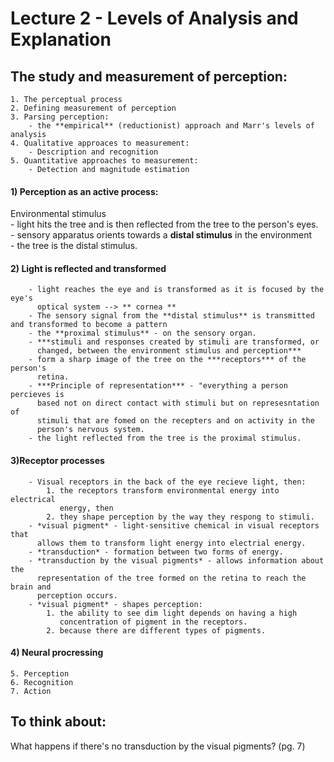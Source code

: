 Lecture 2 - Levels of Analysis and Explanation
================================================
The study and measurement of perception:    
-----------------------------------------
	1. The perceptual process  
	2. Defining measurement of perception  
	3. Parsing perception:
		- the **empirical** (reductionist) approach and Marr's levels of analysis  
	4. Qualitative approaces to measurement:  
		- Description and recognition  
	5. Quantitative approaches to measurement:  
		- Detection and magnitude estimation  
	
#### 1) Perception as an active process:  
Environmental stimulus  
		- light hits the tree and is then reflected from the tree to the
		  person's eyes.  
		- sensory apparatus orients towards a **distal stimulus** in the environment  
		- the tree is the distal stimulus.  
		  
#### 2) Light is reflected and transformed  
		- light reaches the eye and is transformed as it is focused by the eye's
		  optical system --> ** cornea **  
		- The sensory signal from the **distal stimulus** is transmitted and transformed to become a pattern 
		- the **proximal stimulus** - on the sensory organ.  
		- ***stimuli and responses created by stimuli are transformed, or
		  changed, between the environment stimulus and perception***  
		- form a sharp image of the tree on the ***receptors*** of the person's
		  retina.    
		- ***Principle of representation*** - "everything a person percieves is
		  based not on direct contact with stimuli but on represesntation of
		  stimuli that are fomed on the recepters and on activity in the
		  person's nervous system.  
		- the light reflected from the tree is the proximal stimulus.  

#### 3)Receptor processes  
		- Visual receptors in the back of the eye recieve light, then:  
			1. the receptors transform environmental energy into electrical
			   energy, then  
			2. they shape perception by the way they respong to stimuli. 
		- *visual pigment* - light-sensitive chemical in visual receptors that
		  allows them to transform light energy into electrial energy.  
		- *transduction* - formation between two forms of energy.  
		- *transduction by the visual pigments* - allows information about the
		  representation of the tree formed on the retina to reach the brain and
		  perception occurs.  
		- *visual pigment* - shapes perception:
			1. the ability to see dim light depends on having a high
			   concentration of pigment in the receptors.   
			2. because there are different types of pigments. 
#### 4) Neural procressing  
	5. Perception  
	6. Recognition  
	7. Action    

To think about:
---------------
What happens if there's no transduction by the visual pigments? (pg. 7) 





